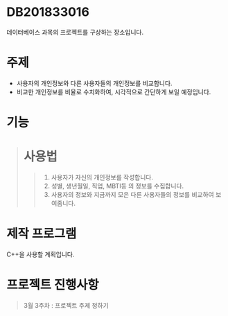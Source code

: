 # DB201833016

데이터베이스 과목의 프로젝트를 구상하는 장소입니다.

# 주제
* 사용자의 개인정보와 다른 사용자들의 개인정보를 비교합니다.
* 비교한 개인정보를 비율로 수치화하여, 시각적으로 간단하게 보일 예정입니다.

# 기능
> # 사용법
>  >1. 사용자가 자신의 개인정보를 작성합니다.
>  >2. 성별, 생년월일, 직업, MBTI등 의 정보를 수집합니다.
>  >3. 사용자의 정보와 지금까지 모은 다른 사용자들의 정보를 비교하여 보여줍니다.

# 제작 프로그램
C++을 사용할 계획입니다.

# 프로젝트 진행사항

> 3월 3주차 : 프로젝트 주제 정하기

